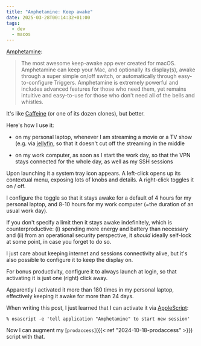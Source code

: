 ```yaml
---
title: "Amphetamine: Keep awake"
date: 2025-03-28T00:14:32+01:00
tags:
  - dev
  - macos
---
```


[Amphetamine](https://apps.apple.com/us/app/amphetamine/id937984704?mt=12):

> The most awesome keep-awake app ever created for macOS. Amphetamine can keep
> your Mac, and optionally its display(s), awake through a super simple on/off
> switch, or automatically through easy-to-configure Triggers. Amphetamine is
> extremely powerful and includes advanced features for those who need them, yet
> remains intuitive and easy-to-use for those who don't need all of the bells
> and whistles.

It's like [Caffeine](https://www.caffeine-app.net/) (or one of its dozen
clones), but better.

Here's how I use it:

* on my personal laptop, whenever I am streaming a movie or a TV show (e.g. via
  [jellyfin](https://jellyfin.org/), so that it doesn't cut off the streaming in
  the middle

* on my work computer, as soon as I start the work day, so that the VPN stays
  connected for the whole day, as well as my SSH sessions

Upon launching it a system tray icon appears. A left-click opens up its
contextual menu, exposing lots of knobs and details. A right-click toggles it on
/ off.

I configure the toggle so that it stays awake for a default of 4 hours for my
personal laptop, and 8-10 hours for my work computer (=the duration of an usual
work day).

If you don't specify a limit then it stays awake indefinitely, which is
counterproductive: (i) spending more energy and battery than necessary and (ii)
from an operational security perspective, it _should_ ideally self-lock at some
point, in case you forget to do so.

I just care about keeping internet and sessions connectivity alive, but it's
also possible to configure it to keep the display on.

For bonus productivity, configure it to always launch at login, so that
activating it is just one (right) click away.

Apparently I activated it more than 180 times in my personal laptop, effectively
keeping it awake for more than 24 days.

When writing this post, I just learned that I can activate it via
[AppleScript](https://developer.apple.com/library/archive/documentation/AppleScript/Conceptual/AppleScriptLangGuide/introduction/ASLR_intro.html):

```shell
% osascript -e 'tell application "Amphetamine" to start new session'
```

Now I can augment my [`prodaccess`]({{< ref "2024-10-18-prodaccess" >}}) script
with that.
